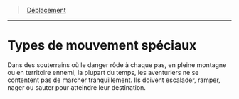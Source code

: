 ﻿---
!GenericItem
Name: Types de mouvement spéciaux
Id: movement_hd.md#types-de-mouvement-spéciaux
ParentLink: movement_hd.md#déplacement
ParentName: Déplacement
NameLevel: 1
Attributes: {}
---
> [Déplacement](hd_movement.md)

---

# Types de mouvement spéciaux

Dans des souterrains où le danger rôde à chaque pas, en pleine montagne ou en territoire ennemi, la plupart du temps, les aventuriers ne se contentent pas de marcher tranquillement. Ils doivent escalader, ramper, nager ou sauter pour atteindre leur destination.

